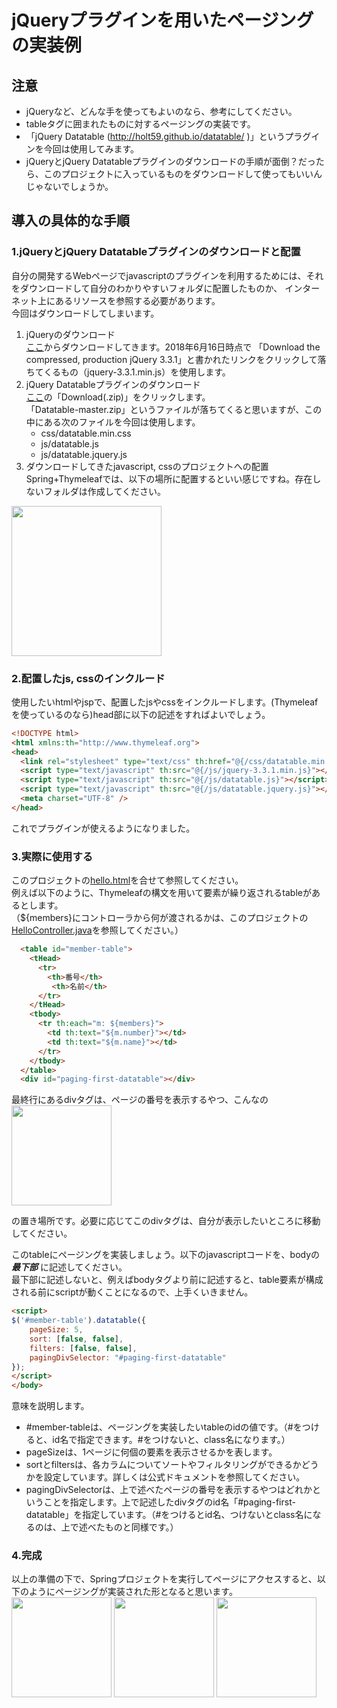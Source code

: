 # jQueryプラグインを用いたページングの実装例
## 注意
* jQueryなど、どんな手を使ってもよいのなら、参考にしてください。
* tableタグに囲まれたものに対するページングの実装です。
* 「jQuery Datatable (http://holt59.github.io/datatable/ )」というプラグインを今回は使用してみます。
* jQueryとjQuery Datatableプラグインのダウンロードの手順が面倒？だったら、このプロジェクトに入っているものをダウンロードして使ってもいいんじゃないでしょうか。

## 導入の具体的な手順
### 1.jQueryとjQuery Datatableプラグインのダウンロードと配置
自分の開発するWebページでjavascriptのプラグインを利用するためには、それをダウンロードして自分のわかりやすいフォルダに配置したものか、
インターネット上にあるリソースを参照する必要があります。  
今回はダウンロードしてしまいます。
1. jQueryのダウンロード  
[ここ](https://jquery.com/download/)からダウンロードしてきます。2018年6月16日時点で
「Download the compressed, production jQuery 3.3.1」と書かれたリンクをクリックして落ちてくるもの（jquery-3.3.1.min.js）を使用します。
2. jQuery Datatableプラグインのダウンロード  
[ここ](http://holt59.github.io/datatable/)の「Download(.zip)」をクリックします。  
「Datatable-master.zip」というファイルが落ちてくると思いますが、この中にある次のファイルを今回は使用します。
    * css/datatable.min.css
    * js/datatable.js
    * js/datatable.jquery.js  
3. ダウンロードしてきたjavascript, cssのプロジェクトへの配置  
Spring+Thymeleafでは、以下の場所に配置するといい感じですね。存在しないフォルダは作成してください。
<img src="https://raw.github.com/wiki/fructose0714/Exercises/Images/paging/js_css_path.png" width="240">

### 2.配置したjs, cssのインクルード
使用したいhtmlやjspで、配置したjsやcssをインクルードします。(Thymeleafを使っているのなら)head部に以下の記述をすればよいでしょう。
```html
<!DOCTYPE html>
<html xmlns:th="http://www.thymeleaf.org">
<head>
  <link rel="stylesheet" type="text/css" th:href="@{/css/datatable.min.css}" media="screen">
  <script type="text/javascript" th:src="@{/js/jquery-3.3.1.min.js}"></script>
  <script type="text/javascript" th:src="@{/js/datatable.js}"></script>
  <script type="text/javascript" th:src="@{/js/datatable.jquery.js}"></script>
  <meta charset="UTF-8" />
</head>
```
これでプラグインが使えるようになりました。

### 3.実際に使用する
このプロジェクトの[hello.html](https://github.com/fructose0714/Exercises/blob/master/demo/src/main/resources/templates/hello.html)を合せて参照してください。  
例えば以下のように、Thymeleafの構文を用いて要素が繰り返されるtableがあるとします。  
（${members}にコントローラから何が渡されるかは、このプロジェクトの[HelloController.java](https://github.com/fructose0714/Exercises/blob/master/demo/src/main/java/com/example/demo/controller/HelloController.java)を参照してください。）
```html
  <table id="member-table">
    <tHead>
	  <tr>
	    <th>番号</th>
		 <th>名前</th>
	  </tr>
    </tHead>
    <tbody>
	  <tr th:each="m: ${members}">
		<td th:text="${m.number}"></td>
		<td th:text="${m.name}"></td>
	  </tr>
    </tbody>
  </table>
  <div id="paging-first-datatable"></div>
```
最終行にあるdivタグは、ページの番号を表示するやつ、こんなの  
<img src="https://raw.github.com/wiki/fructose0714/Exercises/Images/paging/paging_bar.png" width="160">

の置き場所です。必要に応じてこのdivタグは、自分が表示したいところに移動してください。

このtableにページングを実装しましょう。以下のjavascriptコードを、bodyの ___最下部___ に記述してください。  
最下部に記述しないと、例えばbodyタグより前に記述すると、table要素が構成される前にscriptが動くことになるので、上手くいきません。
```html
<script>
$('#member-table').datatable({
    pageSize: 5,
    sort: [false, false],
    filters: [false, false],
    pagingDivSelector: "#paging-first-datatable"
});
</script>
</body>
```
意味を説明します。
* #member-tableは、ページングを実装したいtableのidの値です。（#をつけると、id名で指定できます。#をつけないと、class名になります。）
* pageSizeは、1ページに何個の要素を表示させるかを表します。
* sortとfiltersは、各カラムについてソートやフィルタリングができるかどうかを設定しています。詳しくは公式ドキュメントを参照してください。
* pagingDivSelectorは、上で述べたページの番号を表示するやつはどれかということを指定します。上で記述したdivタグのid名「#paging-first-datatable」を指定しています。（#をつけるとid名、つけないとclass名になるのは、上で述べたものと同様です。）

### 4.完成
以上の準備の下で、Springプロジェクトを実行してページにアクセスすると、以下のようにページングが実装された形となると思います。  
<img src="https://raw.github.com/wiki/fructose0714/Exercises/Images/paging/paging_result1.png" width="160">
<img src="https://raw.github.com/wiki/fructose0714/Exercises/Images/paging/paging_result2.png" width="160">
<img src="https://raw.github.com/wiki/fructose0714/Exercises/Images/paging/paging_result3.png" width="160">
